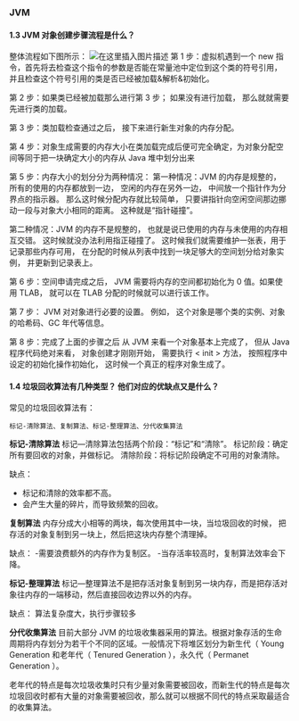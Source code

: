 ### JVM 
#### 1.3 JVM 对象创建步骤流程是什么？
整体流程如下图所示：
![在这里插入图片描述](https://images.gitbook.cn/c3bd9860-3f65-11e9-b565-378070432200)
第 1 步：虚拟机遇到一个 new 指令，首先将去检查这个指令的参数是否能在常量池中定位到这个类的符号引用， 并且检查这个符号引用的类是否已经被加载&解析&初始化。

第 2 步：如果类已经被加载那么进行第 3 步； 如果没有进行加载， 那么就就需要先进行类的加载。

第 3 步：类加载检查通过之后， 接下来进行新生对象的内存分配。

第 4 步：对象生成需要的内存大小在类加载完成后便可完全确定，为对象分配空间等同于把一块确定大小的内存从 Java 堆中划分出来

第 5 步：内存大小的划分分为两种情况： 第一种情况：JVM 的内存是规整的， 所有的使用的内存都放到一边， 空闲的内存在另外一边， 中间放一个指针作为分界点的指示器。 那么这时候分配内存就比较简单， 只要讲指针向空闲空间那边挪动一段与对象大小相同的距离。 这种就是“指针碰撞”。

第二种情况：JVM 的内存不是规整的， 也就是说已使用的内存与未使用的内存相互交错。 这时候就没办法利用指正碰撞了。 这时候我们就需要维护一张表，用于记录那些内存可用， 在分配的时候从列表中找到一块足够大的空间划分给对象实例， 并更新到记录表上。

第 6 步：空间申请完成之后， JVM 需要将内存的空间都初始化为 0 值。如果使用 TLAB， 就可以在 TLAB 分配的时候就可以进行该工作。

第 7 步： JVM 对对象进行必要的设置。 例如， 这个对象是哪个类的实例、对象的哈希码、GC 年代等信息。

第 8 步：完成了上面的步骤之后 从 JVM 来看一个对象基本上完成了， 但从 Java 程序代码绝对来看， 对象创建才刚刚开始， 需要执行 < init > 方法， 按照程序中设定的初始化操作初始化， 这时候一个真正的程序对象生成了。

#### 1.4 垃圾回收算法有几种类型？ 他们对应的优缺点又是什么？
常见的垃圾回收算法有：
```
标记-清除算法、复制算法、标记-整理算法、分代收集算法
```

**标记-清除算法**
标记—清除算法包括两个阶段：“标记”和“清除”。 标记阶段：确定所有要回收的对象，并做标记。 清除阶段：将标记阶段确定不可用的对象清除。

缺点：
- 标记和清除的效率都不高。
- 会产生大量的碎片，而导致频繁的回收。

**复制算法**
内存分成大小相等的两块，每次使用其中一块，当垃圾回收的时候， 把存活的对象复制到另一块上，然后把这块内存整个清理掉。

缺点：
-需要浪费额外的内存作为复制区。
-当存活率较高时，复制算法效率会下降。

**标记-整理算法**
标记—整理算法不是把存活对象复制到另一块内存，而是把存活对象往内存的一端移动，然后直接回收边界以外的内存。

缺点： 算法复杂度大，执行步骤较多

**分代收集算法**
目前大部分 JVM 的垃圾收集器采用的算法。根据对象存活的生命周期将内存划分为若干个不同的区域。一般情况下将堆区划分为新生代（ Young Generation 和老年代（ Tenured Generation ），永久代（ Permanet Generation ）。

老年代的特点是每次垃圾收集时只有少量对象需要被回收，而新生代的特点是每次垃圾回收时都有大量的对象需要被回收，那么就可以根据不同代的特点采取最适合的收集算法。


























